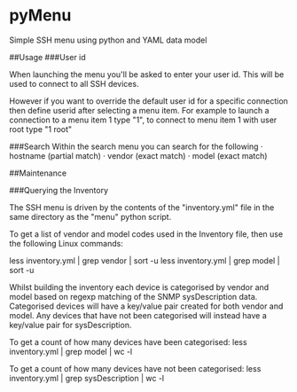 # pyMenu
Simple SSH menu using python and YAML data model

##Usage
###User id

When launching the menu you'll be asked to enter your user id.  This will be used to connect to all SSH devices.

However if you want to override the default user id for a specific connection then define userid after selecting a menu item.  For example to launch a connection to a menu item 1 type "1", to connect to menu item 1 with user root type "1 root"

###Search
Within the search menu you can search for the following
·         hostname (partial match)
·         vendor (exact match)
·         model (exact match)


##Maintenance

###Querying the Inventory

The SSH menu is driven by the contents of the "inventory.yml" file in the same directory as the "menu" python script.

To get a list of vendor and model codes used in the Inventory file, then use the following Linux commands:

less inventory.yml | grep vendor | sort -u
less inventory.yml | grep model | sort -u


Whilst building the inventory each device is categorised by vendor and model based on regexp matching of the SNMP sysDescription data.  Categorised devices will have a key/value pair created for both vendor and model. Any devices that have not been categorised will instead have a key/value pair for sysDescription.

To get a count of how many devices have been categorised:
less inventory.yml | grep model | wc -l

To get a count of how many devices have not been categorised:
less inventory.yml | grep sysDescription | wc -l


